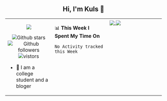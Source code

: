 <h2 align="center"> Hi, I'm Kuls 👋 </h2>

<table>
    <tr>
        <td valign="center" width="30%">
            <p align="center">
                <img src=" https://avatars.githubusercontent.com/u/42165104?s=460&u=5c7fbf0bce7d4b38a15a44676e6f64b529e47598&v=4"/>
            </p>
            <p align="center">
              <img src="https://img.shields.io/github/stars/hellokuls?style=social" alt="Github stars" />
              <img src="https://img.shields.io/github/followers/hellokuls?style=social" alt="Github followers" />
              <img src="https://visitor-badge.glitch.me/badge?page_id=hellokuls.readme" alt="vistors" />
            </p>
            <ul>
                <li>🌱 I am a college student and a bloger</li>
            </ul>
        </td>
       <td valign="top" width="35%">
    
<!--START_SECTION:waka-->
📊 **This Week I Spent My Time On** 
```text
No Activity tracked this Week
```
<!--END_SECTION:waka-->
</td>
<td valign="top" width="35%">
<a href="https://github.com/anuraghazra/github-readme-stats">
  <img align="center" src="https://github-readme-stats.vercel.app/api/pin/?username=anuraghazra&repo=github-readme-stats" />
</a>
<a href="https://github.com/anuraghazra/convoychat">
  <img align="center" src="https://github-readme-stats.vercel.app/api/pin/?username=anuraghazra&repo=convoychat" />
</a>
</td></tr>
</table>


